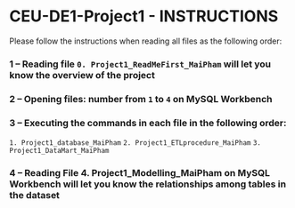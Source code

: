 # CEU-DE1-Project1 - INSTRUCTIONS
Please follow the instructions when reading all files as the following order:
### 1 – Reading file  `0. Project1_ReadMeFirst_MaiPham` will let you know the overview of the project
### 2 – Opening files: number from `1` to `4` on MySQL Workbench
### 3 – Executing the commands in each file in the following order:
`1. Project1_database_MaiPham`
`2. Project1_ETLprocedure_MaiPham`
`3. Project1_DataMart_MaiPham`
### 4 – Reading File 4. Project1_Modelling_MaiPham on MySQL Workbench will let you know the relationships among tables in the dataset


